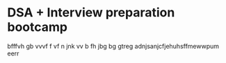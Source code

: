 # DSA + Interview preparation bootcamp
bfffvh  gb
vvvf f
vf
n  jnk
vv
 b 
fh
jbg
bg
gtreg adnjsanjcfjehuhsffmewwpum eerr

